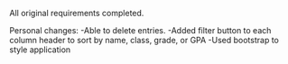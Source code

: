 All original requirements completed.

Personal changes:
-Able to delete entries.
-Added filter button to each column header to sort by name, class, grade, or GPA
-Used bootstrap to style application
